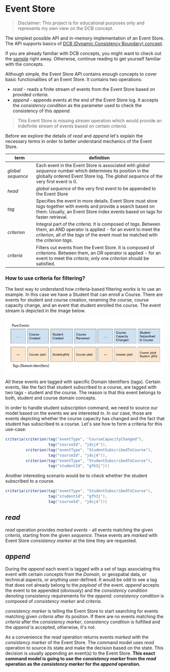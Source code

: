 # Event Store

> Disclaimer: This project is for educational purposes only and represents my own view on the DCB concept.

The simplest possible API and in-memory implementation of an Event Store. The API supports basics of [DCB (Dynamic
Consistency Boundary) concept](https://www.youtube.com/watch?v=IgigmuHHchI).

If you are already familiar with DCB concepts, you might want to check out the [sample](sample-faculty/readme.md) right
away. Otherwise, continue reading to get yourself familiar with the concepts.

Although simple, the Event Store API contains enough concepts to cover basic functionalities of an Event Store. It
contains two operations:

* _read_ - reads a finite stream of events from the Event Store based on provided _criteria_.
* _append_ - appends events at the end of the Event Store log. It accepts the _consistency condition_ as the parameter
  used to check the consistency of this _append_.

> This Event Store is missing _stream_ operation which would provide an indefinite stream of events based on certain
> _criteria_.

Before we explore the details of _read_ and _append_ let's explain the necessary terms in order to better understand
mechanics of the Event Store.

| term              | definition                                                                                                                                                                                                            |
|-------------------|-----------------------------------------------------------------------------------------------------------------------------------------------------------------------------------------------------------------------|
| _global sequence_ | Each event in the Event Store is associated with _global sequence_ number which determines its position in the globally ordered Event Store log. The _global sequence_ of the very first event is 0.                  |
| _head_            | _global sequence_ of the very first event to be appended to the Event Store                                                                                                                                           |
| _tag_             | Specifies the event in more details. Event Store must store _tags_ together with events and provide a search based on them. Usually, an Event Store index events based on tags for faster retrieval.                  |
| _criterion_       | Integral part of the _criteria_. It is composed of _tags_. Between them, an AND operator is applied - for an event to meet the _criterion_, all of the _tags_ of the event must be matched with the _criterion tags_. |
| _criteria_        | Filters out events from the Event Store. It is composed of _criterions_. Between them, an OR operator is applied - for an event to meet the _criteria_, only one _criterion_ should be satisfied.                     |

### How to use criteria for filtering?

The best way to understand how criteria-based filtering works is to use an example. In this case we have a Student that
can enroll a Course. There are events for student and course creation, renaming the course, course capacity change, and
an event that student enrolled the course. The event stream is depicted in the image below.

![img.jpg](img.jpg)

All these events are tagged with specific Domain Identifiers (tags). Certain events, like the fact that student
subscribed to a course, are tagged with two tags - student and the course. The reason is that this event belongs to
both, student and course domain concepts.

In order to handle student subscription command, we need to source our model based on the events we are interested in.
In our case, those are events depicting whether the course capacity has changed and the fact that student has subscribed
to a course. Let's see how to form a criteria for this use-case:

```java
criteria(criterion(tag("eventType", "CourseCapacityChanged"),
                   tag("courseId", "jdsj4")),
         criterion(tag("eventType", "StudentSubscribedToCourse"),
                   tag("courseId", "jdsj4")),
         criterion(tag("eventType", "StudentSubscribedToCourse"),
                   tag("studentId", "gfh3j")))
```

Another interesting scenario would be to check whether the student subscribed to a course. 

```java
criteria(criterion(tag("eventType", "StudentSubscribedToCourse"),
                   tag("studentId", "gfh3j"),
                   tag("courseId", "jdsj4")))
```

## _read_

_read_ operation provides _marked events_ - all events matching the given _criteria_, starting from the given
_sequence_. These events are _marked_ with Event Store _consistency marker_ at the time they are requested.

## _append_

During the _append_ each event is tagged with a set of tags associating this event with certain concepts from the
_Domain_, or geospatial data, or technical aspects, or anything user-defined. It would be odd to see a tag that does not
already belong to the _payload_ of the event. _append_ accepts the event to be appended (obviously) and the _consistency
condition_ denoting consistency requirements for the _append_. _consistency condition_ is composed of _consistency
marker_ and _criteria_.

_consistency marker_ is telling the Event Store to start searching for events matching given _criteria_ after its
position. If there are no events matching the _criteria_ after the _consistency marker_, consistency condition is
fulfilled and the _append_ is accepted, otherwise, it's not.

As a convenience the _read_ operation returns events _marked_ with the _consistency marker_ of the Event Store. The
command model uses _read_ operation to source its state and make the decision based on the state. This decision is
usually appending an event(s) to the Event Store. **This exact command model is going to use the _consistency marker_
from the _read_ operation as the _consistency marker_ for the _append_ operation.**
